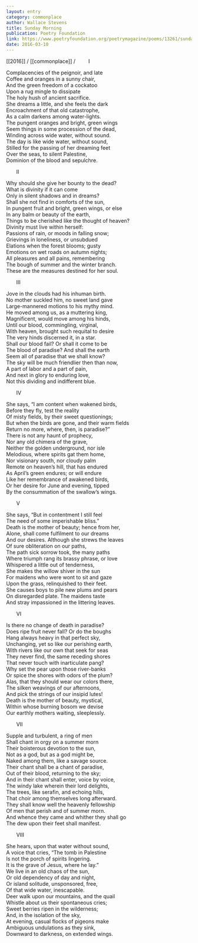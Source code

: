 ```yaml
---
layout: entry
category: commonplace
author: Wallace Stevens
title: Sunday Morning
publication: Poetry Foundation
link: https://www.poetryfoundation.org/poetrymagazine/poems/13261/sunday-morning
date: 2016-03-10
---
```


[[2016]] / [[commonplace]] / 
 
      I

Complacencies of the peignoir, and late 
<br>Coffee and oranges in a sunny chair, 
<br>And the green freedom of a cockatoo 
<br>Upon a rug mingle to dissipate 
<br>The holy hush of ancient sacrifice. 
<br>She dreams a little, and she feels the dark 
<br>Encroachment of that old catastrophe, 
<br>As a calm darkens among water-lights. 
<br>The pungent oranges and bright, green wings 
<br>Seem things in some procession of the dead, 
<br>Winding across wide water, without sound. 
<br>The day is like wide water, without sound, 
<br>Stilled for the passing of her dreaming feet 
<br>Over the seas, to silent Palestine, 
<br>Dominion of the blood and sepulchre. 


       II

Why should she give her bounty to the dead? 
<br>What is divinity if it can come 
<br>Only in silent shadows and in dreams? 
<br>Shall she not find in comforts of the sun, 
<br>In pungent fruit and bright, green wings, or else 
<br>In any balm or beauty of the earth, 
<br>Things to be cherished like the thought of heaven? 
<br>Divinity must live within herself: 
<br>Passions of rain, or moods in falling snow; 
<br>Grievings in loneliness, or unsubdued 
<br>Elations when the forest blooms; gusty 
<br>Emotions on wet roads on autumn nights; 
<br>All pleasures and all pains, remembering 
<br>The bough of summer and the winter branch. 
<br>These are the measures destined for her soul. 


       III

Jove in the clouds had his inhuman birth. 
<br>No mother suckled him, no sweet land gave 
<br>Large-mannered motions to his mythy mind. 
<br>He moved among us, as a muttering king, 
<br>Magnificent, would move among his hinds, 
<br>Until our blood, commingling, virginal, 
<br>With heaven, brought such requital to desire 
<br>The very hinds discerned it, in a star. 
<br>Shall our blood fail? Or shall it come to be 
<br>The blood of paradise? And shall the earth 
<br>Seem all of paradise that we shall know? 
<br>The sky will be much friendlier then than now, 
<br>A part of labor and a part of pain, 
<br>And next in glory to enduring love, 
<br>Not this dividing and indifferent blue. 


       IV

She says, “I am content when wakened birds, 
<br>Before they fly, test the reality 
<br>Of misty fields, by their sweet questionings; 
<br>But when the birds are gone, and their warm fields 
<br>Return no more, where, then, is paradise?” 
<br>There is not any haunt of prophecy, 
<br>Nor any old chimera of the grave, 
<br>Neither the golden underground, nor isle 
<br>Melodious, where spirits gat them home, 
<br>Nor visionary south, nor cloudy palm 
<br>Remote on heaven’s hill, that has endured 
<br>As April’s green endures; or will endure 
<br>Like her remembrance of awakened birds, 
<br>Or her desire for June and evening, tipped 
<br>By the consummation of the swallow’s wings. 


       V

She says, “But in contentment I still feel 
<br>The need of some imperishable bliss.” 
<br>Death is the mother of beauty; hence from her, 
<br>Alone, shall come fulfilment to our dreams 
<br>And our desires. Although she strews the leaves 
<br>Of sure obliteration on our paths, 
<br>The path sick sorrow took, the many paths 
<br>Where triumph rang its brassy phrase, or love 
<br>Whispered a little out of tenderness, 
<br>She makes the willow shiver in the sun 
<br>For maidens who were wont to sit and gaze 
<br>Upon the grass, relinquished to their feet. 
<br>She causes boys to pile new plums and pears 
<br>On disregarded plate. The maidens taste 
<br>And stray impassioned in the littering leaves. 


       VI

Is there no change of death in paradise? 
<br>Does ripe fruit never fall? Or do the boughs 
<br>Hang always heavy in that perfect sky, 
<br>Unchanging, yet so like our perishing earth, 
<br>With rivers like our own that seek for seas 
<br>They never find, the same receding shores 
<br>That never touch with inarticulate pang? 
<br>Why set the pear upon those river-banks 
<br>Or spice the shores with odors of the plum? 
<br>Alas, that they should wear our colors there, 
<br>The silken weavings of our afternoons, 
<br>And pick the strings of our insipid lutes! 
<br>Death is the mother of beauty, mystical, 
<br>Within whose burning bosom we devise 
<br>Our earthly mothers waiting, sleeplessly. 


       VII

Supple and turbulent, a ring of men 
<br>Shall chant in orgy on a summer morn 
<br>Their boisterous devotion to the sun, 
<br>Not as a god, but as a god might be, 
<br>Naked among them, like a savage source. 
<br>Their chant shall be a chant of paradise, 
<br>Out of their blood, returning to the sky; 
<br>And in their chant shall enter, voice by voice, 
<br>The windy lake wherein their lord delights, 
<br>The trees, like serafin, and echoing hills, 
<br>That choir among themselves long afterward. 
<br>They shall know well the heavenly fellowship 
<br>Of men that perish and of summer morn. 
<br>And whence they came and whither they shall go 
<br>The dew upon their feet shall manifest. 


       VIII

She hears, upon that water without sound, 
<br>A voice that cries, “The tomb in Palestine 
<br>Is not the porch of spirits lingering. 
<br>It is the grave of Jesus, where he lay.” 
<br>We live in an old chaos of the sun, 
<br>Or old dependency of day and night, 
<br>Or island solitude, unsponsored, free, 
<br>Of that wide water, inescapable. 
<br>Deer walk upon our mountains, and the quail 
<br>Whistle about us their spontaneous cries; 
<br>Sweet berries ripen in the wilderness; 
<br>And, in the isolation of the sky, 
<br>At evening, casual flocks of pigeons make 
<br>Ambiguous undulations as they sink, 
<br>Downward to darkness, on extended wings.